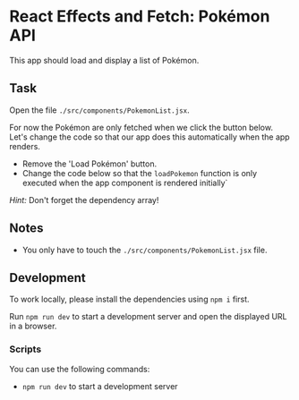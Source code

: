 # React Effects and Fetch: Pokémon API

This app should load and display a list of Pokémon.

## Task

Open the file `./src/components/PokemonList.jsx`.

For now the Pokémon are only fetched when we click the button below. Let's change the code so that our app does this automatically when the app renders.

-   Remove the 'Load Pokémon' button.
-   Change the code below so that the `loadPokemon` function is only executed when the app component is rendered initially`

_Hint:_ Don't forget the dependency array!

## Notes

-   You only have to touch the `./src/components/PokemonList.jsx` file.

## Development

To work locally, please install the dependencies using `npm i` first.

Run `npm run dev` to start a development server and open the displayed URL in a browser.

### Scripts

You can use the following commands:

-   `npm run dev` to start a development server
